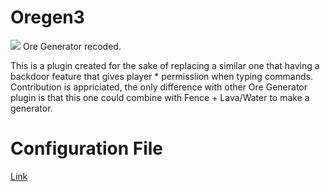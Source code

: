 # Oregen3
![](https://i.imgur.com/mbpigXo.png)
Ore Generator recoded.

This is a plugin created for the sake of replacing a similar one that having a backdoor feature that gives player * permissiion when typing commands.
Contribution is appriciated, the only difference with other Ore Generator plugin is that this one could combine with Fence + Lava/Water to make a generator.

# Configuration File
 [Link](https://github.com/xHexed/Oregen3/blob/master/src/main/resources/config.yml)

